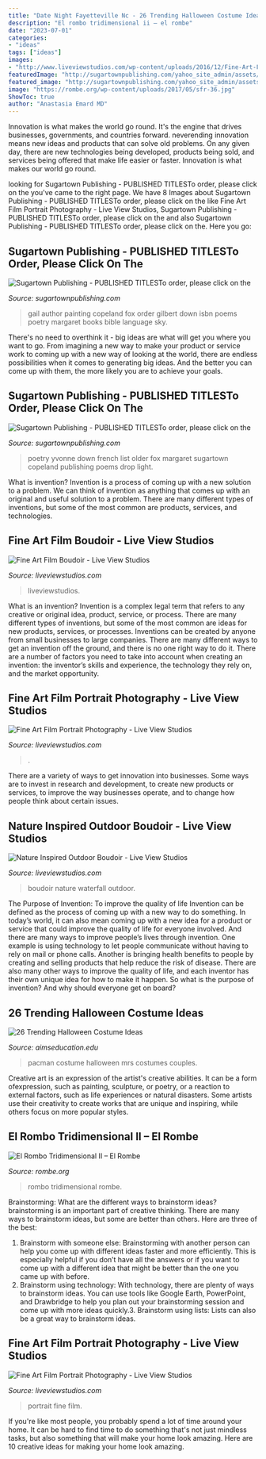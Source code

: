 ```yaml
---
title: "Date Night Fayetteville Nc - 26 Trending Halloween Costume Ideas"
description: "El rombo tridimensional ii – el rombe"
date: "2023-07-01"
categories:
- "ideas"
tags: ["ideas"]
images:
- "http://www.liveviewstudios.com/wp-content/uploads/2016/12/Fine-Art-Film-Boudoir_0008.jpg"
featuredImage: "http://sugartownpublishing.com/yahoo_site_admin/assets/images/1_Yvonne_Airporter.220160456_std.jpg"
featured_image: "http://sugartownpublishing.com/yahoo_site_admin/assets/images/1_Yvonne_Airporter.220160456_std.jpg"
image: "https://rombe.org/wp-content/uploads/2017/05/sfr-36.jpg"
ShowToc: true
author: "Anastasia Emard MD"
---
```



Innovation is what makes the world go round. It's the engine that drives businesses, governments, and countries forward. neverending innovation means new ideas and products that can solve old problems. On any given day, there are new technologies being developed, products being sold, and services being offered that make life easier or faster. Innovation is what makes our world go round.

	

		
looking for Sugartown Publishing - PUBLISHED TITLESTo order, please click on the you've came to the right page. We have 8 Images about Sugartown Publishing - PUBLISHED TITLESTo order, please click on the like Fine Art Film Portrait Photography - Live View Studios, Sugartown Publishing - PUBLISHED TITLESTo order, please click on the and also Sugartown Publishing - PUBLISHED TITLESTo order, please click on the. Here you go:
		
    
## Sugartown Publishing - PUBLISHED TITLESTo Order, Please Click On The

<img loading=lazy src="http://sugartownpublishing.com/yahoo_site_admin/assets/images/Gail_Peterson_2.365170147_std.JPG" onerror="this.onerror=null;this.src='https://tse4.mm.bing.net/th?id=OIP.rRs6hsgxxAY3ieRqNp4HUAHaJ3&amp;pid=15.1';" alt="Sugartown Publishing - PUBLISHED TITLESTo order, please click on the">

_Source: sugartownpublishing.com_

>gail author painting copeland fox order gilbert down isbn poems poetry margaret books bible language sky. 

	

There's no need to overthink it - big ideas are what will get you where you want to go. From imagining a new way to make your product or service work to coming up with a new way of looking at the world, there are endless possibilities when it comes to generating big ideas. And the better you can come up with them, the more likely you are to achieve your goals.

    
## Sugartown Publishing - PUBLISHED TITLESTo Order, Please Click On The

<img loading=lazy src="http://sugartownpublishing.com/yahoo_site_admin/assets/images/1_Yvonne_Airporter.220160456_std.jpg" onerror="this.onerror=null;this.src='https://tse3.mm.bing.net/th?id=OIP.l7-Fm-7Q1VwVcublnQ6-SAAAAA&amp;pid=15.1';" alt="Sugartown Publishing - PUBLISHED TITLESTo order, please click on the">

_Source: sugartownpublishing.com_

>poetry yvonne down french list older fox margaret sugartown copeland publishing poems drop light. 

	

What is invention?
Invention is a process of coming up with a new solution to a problem. We can think of invention as anything that comes up with an original and useful solution to a problem. There are many different types of inventions, but some of the most common are products, services, and technologies.

    
## Fine Art Film Boudoir - Live View Studios

<img loading=lazy src="http://www.liveviewstudios.com/wp-content/uploads/2017/12/Fine-Art-Film-Boudoir_0041-678x904.jpg" onerror="this.onerror=null;this.src='https://tse4.mm.bing.net/th?id=OIP.mSLoIaPZGvz4SkYvBrG_TwHaJ4&amp;pid=15.1';" alt="Fine Art Film Boudoir - Live View Studios">

_Source: liveviewstudios.com_

>liveviewstudios. 

	

What is an invention?
Invention is a complex legal term that refers to any creative or original idea, product, service, or process. There are many different types of inventions, but some of the most common are ideas for new products, services, or processes. Inventions can be created by anyone from small businesses to large companies. There are many different ways to get an invention off the ground, and there is no one right way to do it. There are a number of factors you need to take into account when creating an invention: the inventor’s skills and experience, the technology they rely on, and the market opportunity.

    
## Fine Art Film Portrait Photography - Live View Studios

<img loading=lazy src="https://www.liveviewstudios.com/wp-content/uploads/2016/09/Fine-Art-Film-Portrait-Photography_0031-769x1024.jpg" onerror="this.onerror=null;this.src='https://tse4.mm.bing.net/th?id=OIP.tY_EKHi7zzCI1Cht52r4IgHaJ3&amp;pid=15.1';" alt="Fine Art Film Portrait Photography - Live View Studios">

_Source: liveviewstudios.com_

>. 

	

There are a variety of ways to get innovation into businesses. Some ways are to invest in research and development, to create new products or services, to improve the way businesses operate, and to change how people think about certain issues. 

    
## Nature Inspired Outdoor Boudoir - Live View Studios

<img loading=lazy src="http://www.liveviewstudios.com/wp-content/uploads/2016/12/Fine-Art-Film-Boudoir_0008.jpg" onerror="this.onerror=null;this.src='https://tse3.mm.bing.net/th?id=OIP.Jt0_ZOxyvYK_U-YIS6-iygHaKG&amp;pid=15.1';" alt="Nature Inspired Outdoor Boudoir - Live View Studios">

_Source: liveviewstudios.com_

>boudoir nature waterfall outdoor. 

	

The Purpose of Invention: To improve the quality of life
Invention can be defined as the process of coming up with a new way to do something. In today’s world, it can also mean coming up with a new idea for a product or service that could improve the quality of life for everyone involved. And there are many ways to improve people’s lives through invention. One example is using technology to let people communicate without having to rely on mail or phone calls. Another is bringing health benefits to people by creating and selling products that help reduce the risk of disease. There are also many other ways to improve the quality of life, and each inventor has their own unique idea for how to make it happen. So what is the purpose of invention? And why should everyone get on board?

    
## 26 Trending Halloween Costume Ideas

<img loading=lazy src="https://c1.staticflickr.com/5/4065/4689685775_d4d0458a54_b.jpg" onerror="this.onerror=null;this.src='https://tse2.mm.bing.net/th?id=OIP.fmZHDgRyQzzum-8xamIMVQHaFj&amp;pid=15.1';" alt="26 Trending Halloween Costume Ideas">

_Source: aimseducation.edu_

>pacman costume halloween mrs costumes couples. 

	

Creative art is an expression of the artist's creative abilities. It can be a form ofexpression, such as painting, sculpture, or poetry, or a reaction to external factors, such as life experiences or natural disasters. Some artists use their creativity to create works that are unique and inspiring, while others focus on more popular styles.

    
## El Rombo Tridimensional II – El Rombe

<img loading=lazy src="https://rombe.org/wp-content/uploads/2017/05/sfr-36.jpg" onerror="this.onerror=null;this.src='https://tse4.mm.bing.net/th?id=OIP.yOxUMyGYuZl1fhbu7lxhxQHaJ4&amp;pid=15.1';" alt="El Rombo Tridimensional II – El Rombe">

_Source: rombe.org_

>rombo tridimensional rombe. 

	

Brainstorming: What are the different ways to brainstorm ideas?
brainstorming is an important part of creative thinking. There are many ways to brainstorm ideas, but some are better than others. Here are three of the best:
1. Brainstorm with someone else: Brainstorming with another person can help you come up with different ideas faster and more efficiently. This is especially helpful if you don’t have all the answers or if you want to come up with a different idea that might be better than the one you came up with before.
2. Brainstorm using technology: With technology, there are plenty of ways to brainstorm ideas. You can use tools like Google Earth, PowerPoint, and Drawbridge to help you plan out your brainstorming session and come up with more ideas quickly.3. Brainstorm using lists: Lists can also be a great way to brainstorm ideas.

    
## Fine Art Film Portrait Photography - Live View Studios

<img loading=lazy src="https://www.liveviewstudios.com/wp-content/uploads/2016/09/Fine-Art-Film-Portrait-Photography_0014.jpg" onerror="this.onerror=null;this.src='https://tse2.mm.bing.net/th?id=OIP.iqlk6oHYSLuVnfwI1cN2RwHaJ3&amp;pid=15.1';" alt="Fine Art Film Portrait Photography - Live View Studios">

_Source: liveviewstudios.com_

>portrait fine film. 

	

If you're like most people, you probably spend a lot of time around your home. It can be hard to find time to do something that's not just mindless tasks, but also something that will make your home look amazing. Here are 10 creative ideas for making your home look amazing.

